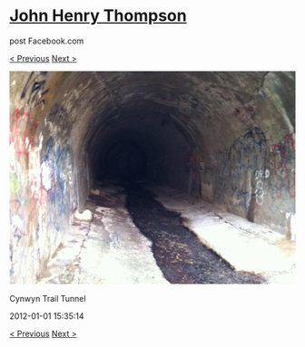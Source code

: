 # [John Henry Thompson](../README.md)
post Facebook.com

[< Previous](2012-01-01-3.md) [Next >](2012-01-01-5.md)

[![](../media/2012-01-01/Cynwyn-Trail-Tunnel-3.jpg)](../README.md)

Cynwyn Trail Tunnel

2012-01-01 15:35:14

[< Previous](2012-01-01-3.md) [Next >](2012-01-01-5.md)